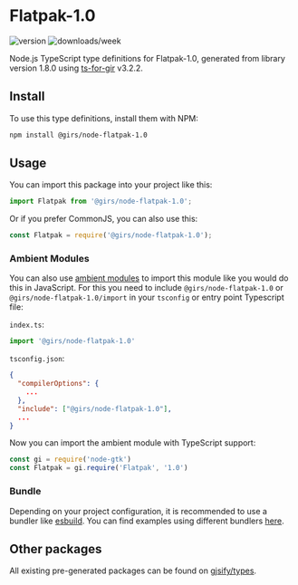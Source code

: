 
# Flatpak-1.0

![version](https://img.shields.io/npm/v/@girs/node-flatpak-1.0)
![downloads/week](https://img.shields.io/npm/dw/@girs/node-flatpak-1.0)


Node.js TypeScript type definitions for Flatpak-1.0, generated from library version 1.8.0 using [ts-for-gir](https://github.com/gjsify/ts-for-gir) v3.2.2.


## Install

To use this type definitions, install them with NPM:
```bash
npm install @girs/node-flatpak-1.0
```

## Usage

You can import this package into your project like this:
```ts
import Flatpak from '@girs/node-flatpak-1.0';
```

Or if you prefer CommonJS, you can also use this:
```ts
const Flatpak = require('@girs/node-flatpak-1.0');
```

### Ambient Modules

You can also use [ambient modules](https://github.com/gjsify/ts-for-gir/tree/main/packages/cli#ambient-modules) to import this module like you would do this in JavaScript.
For this you need to include `@girs/node-flatpak-1.0` or `@girs/node-flatpak-1.0/import` in your `tsconfig` or entry point Typescript file:

`index.ts`:
```ts
import '@girs/node-flatpak-1.0'
```

`tsconfig.json`:
```json
{
  "compilerOptions": {
    ...
  },
  "include": ["@girs/node-flatpak-1.0"],
  ...
}
```

Now you can import the ambient module with TypeScript support: 

```ts
const gi = require('node-gtk')
const Flatpak = gi.require('Flatpak', '1.0')
```


### Bundle

Depending on your project configuration, it is recommended to use a bundler like [esbuild](https://esbuild.github.io/). You can find examples using different bundlers [here](https://github.com/gjsify/ts-for-gir/tree/main/examples).

## Other packages

All existing pre-generated packages can be found on [gjsify/types](https://github.com/gjsify/types).

